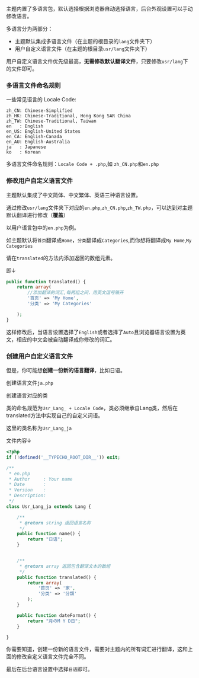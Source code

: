 主题内置了多语言包，默认选择根据浏览器自动选择语言，后台外观设置可以手动修改语言。

多语言分为两部分：

* 主题默认集成多语言文件（在主题的根目录的`lang`文件夹下）
* 用户自定义语言文件（在主题的根目录`usr/lang`文件夹下）

用户自定义语言文件优先级最高，**无需修改默认翻译文件**，只要修改`usr/lang`下的文件即可。


### 多语言文件命名规则

一些常见语言的 Locale Code:
```
zh_CN: Chinese-Simplified
zh_HK: Chinese-Traditional, Hong Kong SAR China
zh_TW: Chinese-Traditional, Taiwan
en   : English
en_US: English-United States
en_CA: English-Canada
en_AU: English-Australia
ja   : Japanese
ko   : Korean
```

多语言文件命名规则：`Locale Code + .php`,如 `zh_CN.php`和`en.php`


### 修改用户自定义语言文件

主题默认集成了中文简体、中文繁体、英语三种语言设置。

通过修改`usr/lang`文件夹下对应的`en.php`,`zh_CN.php`,`zh_TW.php`，可以达到对主题默认翻译进行修改（**覆盖**）


以用户语言包中的`en.php`为例。

如主题默认将`首页`翻译成`Home`，`分类`翻译成`Categories`,而你想将翻译成`My Home`,`My Categories`

请在`translated`的方法内添加返回的数组元素。

即↓

```php
public function translated() {
    return array(
        //添加翻译的词汇,每两组之间，用英文逗号隔开
        '首页' => 'My Home',
        '分类' => 'My Categories'

    );
}
```

这样修改后，当语言设置选择了`English`或者选择了`Auto`且浏览器语言设置为英文，相应的中文会被自动翻译成你修改的词汇。

### 创建用户自定义语言文件

但是，你可能想**创建一份新的语言翻译**，比如日语。

创建语言文件`ja.php`

创建语言对应的类

类的命名规范为`Usr_Lang_ + Locale Code`，类必须继承自Lang类，然后在translated方法中实现自己的自定义词语。

这里的类名称为`Usr_Lang_ja`

文件内容↓

```php
<?php
if (!defined('__TYPECHO_ROOT_DIR__')) exit;

/**
 * en.php
 * Author     : Your name
 * Date       :
 * Version    :
 * Description:
 */
class Usr_Lang_ja extends Lang {

    /**
     * @return string 返回语言名称
     */
    public function name() {
        return "日语";
    }


    /**
     * @return array 返回包含翻译文本的数组
     */
    public function translated() {
        return array(
            '首页' => '家',
            '分类' => '分類'
        );
    }

    public function dateFormat() {
        return "月のM Y D日";
    }

}
```

你需要知道，创建一份新的语言文件，需要对主题内的所有词汇进行翻译，这和上面的修改自定义语言文件完全不同。

最后在后台语言设置中选择`日语`即可。
